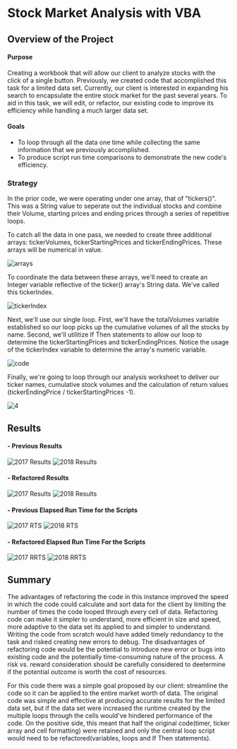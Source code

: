# Stock Market Analysis with VBA

## Overview of the Project

#### Purpose

Creating a workbook that will allow our client to analyze stocks with the click of a single button. Previously, we created code that accomplished this task for a limited data set. Currently, our client is interested in expanding his search to encapsulate the entire stock market for the past several years. To aid in this task, we will edit, or refactor, our existing code to improve its efficiency while handling a much larger data set.  

#### Goals

- To loop through all the data one time while collecting the same information that we previously accomplished.
- To produce script run time comparisons to demonstrate the new code's efficiency.

### Strategy

In the prior code, we were operating under one array, that of "tickers()". This was a String value to seperate out the individual stocks and combine their Volume, starting prices and ending prices through a series of repetitive loops.   

To catch all the data in one pass, we needed to create three additional arrays: tickerVolumes, tickerStartingPrices and tickerEndingPrices. These arrays will be numerical in value.

![arrays](https://github.com/aaron-ardell/stock-analysis/blob/main/Resources/Resources/1b.png)

To coordinate the data between these arrays, we'll need to create an Integer variable reflective of the ticker() array's String data. We've called this tickerIndex. 

![tickerIndex](https://github.com/aaron-ardell/stock-analysis/blob/main/Resources/Resources/1a.png)

Next, we'll use our single loop. First, we'll have the totalVolumes variable established so our loop picks up the cumulative volumes of all the stocks by name. Second, we'll utilitize If Then statements to allow our loop to determine the tickerStartingPrices and tickerEndingPrices. Notice the usage of the tickerIndex variable to determine the array's numeric variable.

![code](https://github.com/aaron-ardell/stock-analysis/blob/main/Resources/Resources/2a.png)

Finally, we're going to loop through our analysis worksheet to deliver our ticker names, cumulative stock volumes and the calculation of return values (tickerEndingPrice / tickerStartingPrices -1).

![4](https://github.com/aaron-ardell/stock-analysis/blob/main/Resources/Resources/refractored-4.png)

## Results

#### - Previous Results
![2017 Results](https://github.com/aaron-ardell/stock-analysis/blob/main/Resources/Resources/2017AllStockscells.png) ![2018 Results](https://github.com/aaron-ardell/stock-analysis/blob/main/Resources/Resources/2018allstockscells.png)

#### - Refactored Results
![2017 Results](https://github.com/aaron-ardell/stock-analysis/blob/main/Resources/Resources/2017refractoredcells.png) ![2018 Results](https://github.com/aaron-ardell/stock-analysis/blob/main/Resources/Resources/2018refractoredcells.png)

#### - Previous Elapsed Run Time for the Scripts

![2017 RTS](https://github.com/aaron-ardell/stock-analysis/blob/main/Resources/Resources/2017originalcodetimer.png) ![2018 RTS](https://github.com/aaron-ardell/stock-analysis/blob/main/Resources/Resources/2018originalcodetimer.png)

#### -  Refactored Elapsed Run Time For the Scripts

![2017 RRTS](https://github.com/aaron-ardell/stock-analysis/blob/main/Resources/VBA_Challenge_2017.png.png) ![2018 RRTS](https://github.com/aaron-ardell/stock-analysis/blob/main/Resources/VBA_Challenge_2018.png.png)

## Summary

The advantages of refactoring the code in this instance improved the speed in which the code could calculate and sort data for the client by limiting the number of times the code looped through every cell of data. Refactoring code can make it simpler to understand, more efficient in size and speed, more adaptive to the data set its applied to and simpler to understand. Writing the code from scratch would have added timely redundancy to the task and risked creating new errors to debug. The disadvantages of refactoring code would be the potential to introduce new error or bugs into existing code and the potentially time-consuming nature of the process. A risk vs. reward consideration should be carefully considered to deetermine if the potential outcome is worth the cost of resources. 

For this code there was a simple goal proposed by our client: streamline the code so it can be applied to the entire market worth of data. The original code was simple and effective at producing accurate results for the limited data set, but if the data set were increased the runtime created by the multiple loops through the cells would've hindered performance of the code. On the positive side, this meant that half the original code(timer, ticker array and cell formatting) were retained and only the central loop script would need to be refactored(variables, loops and If Then statements).   

